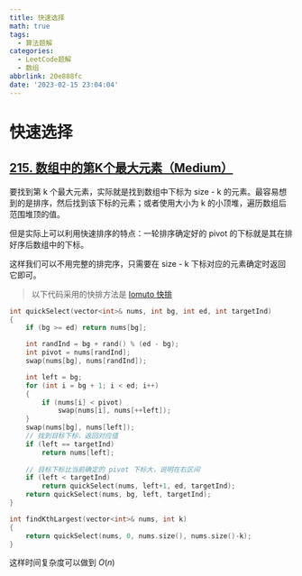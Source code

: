 ```yaml
---
title: 快速选择
math: true
tags:
  - 算法题解
categories:
  - LeetCode题解
  - 数组
abbrlink: 20e888fc
date: '2023-02-15 23:04:04'
---
```




# 快速选择

## [215. 数组中的第K个最大元素（Medium）](https://leetcode.cn/problems/kth-largest-element-in-an-array/)

要找到第 k 个最大元素，实际就是找到数组中下标为 size - k 的元素。最容易想到的是排序，然后找到该下标的元素；或者使用大小为 k 的小顶堆，遍历数组后范围堆顶的值。

但是实际上可以利用快速排序的特点：一轮排序确定好的 pivot 的下标就是其在排好序后数组中的下标。

这样我们可以不用完整的排完序，只需要在 size - k 下标对应的元素确定时返回它即可。

> 以下代码采用的快排方法是 [lomuto 快排](https://blog.ashechol.top/posts/a444b428.html#lomuto-快排)

```cpp
int quickSelect(vector<int>& nums, int bg, int ed, int targetInd)
{
    if (bg >= ed) return nums[bg];

    int randInd = bg + rand() % (ed - bg);
    int pivot = nums[randInd];
    swap(nums[bg], nums[randInd]);

    int left = bg;
    for (int i = bg + 1; i < ed; i++)
    {
        if (nums[i] < pivot)
            swap(nums[i], nums[++left]);
    }
    swap(nums[bg], nums[left]);
    // 找到目标下标，返回对应值
    if (left == targetInd)
		return nums[left];
	
    // 目标下标比当前确定的 pivot 下标大，说明在右区间
    if (left < targetInd)
        return quickSelect(nums, left+1, ed, targetInd);
    return quickSelect(nums, bg, left, targetInd);
}

int findKthLargest(vector<int>& nums, int k)
{
    return quickSelect(nums, 0, nums.size(), nums.size()-k);
}
```

这样时间复杂度可以做到 $O(n)$
